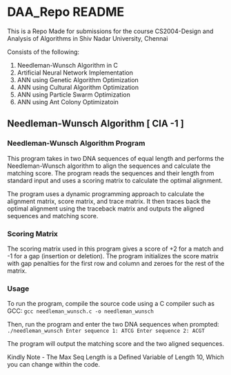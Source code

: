 # DAA_Repo README
This is a Repo Made for submissions for the course CS2004-Design and Analysis of Algorithms in Shiv Nadar University, Chennai

Consists of the following:

1. Needleman-Wunsch Algorithm in C
2. Artificial Neural Network Implementation
3. ANN using Genetic Algorithm Optimization
4. ANN using Cultural Algorithm Optimization
5. ANN using Particle Swarm Optimization
6. ANN using Ant Colony Optimizatoin


## Needleman-Wunsch Algorithm [ CIA -1 ]

### Needleman-Wunsch Algorithm Program
This program takes in two DNA sequences of equal length and performs the Needleman-Wunsch algorithm to align the sequences and calculate the matching score. The program reads the sequences and their length from standard input and uses a scoring matrix to calculate the optimal alignment.

The program uses a dynamic programming approach to calculate the alignment matrix, score matrix, and trace matrix. It then traces back the optimal alignment using the traceback matrix and outputs the aligned sequences and matching score.

### Scoring Matrix
The scoring matrix used in this program gives a score of +2 for a match and -1 for a gap (insertion or deletion). The program initializes the score matrix with gap penalties for the first row and column and zeroes for the rest of the matrix.

### Usage
To run the program, compile the source code using a C compiler such as GCC:
`gcc needleman_wunsch.c -o needleman_wunsch`

Then, run the program and enter the two DNA sequences when prompted:
`./needleman_wunsch
Enter sequence 1: ATCG
Enter sequence 2: ACGT`

The program will output the matching score and the two aligned sequences.

Kindly Note - The Max Seq Length is a Defined Variable of Length 10, Which you can change within the code.

